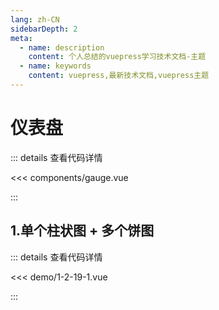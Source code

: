 ```yaml
---
lang: zh-CN
sidebarDepth: 2
meta:
  - name: description
    content: 个人总结的vuepress学习技术文档-主题
  - name: keywords
    content: vuepress,最新技术文档,vuepress主题
---
```


# 仪表盘

::: details 查看代码详情

<<< components/gauge.vue

:::
## 1.单个柱状图 + 多个饼图

  <Container url="https://zhoubichuan.com/resume/?type=echarts&name=1-2-19-1.vue" />

::: details 查看代码详情

<<< demo/1-2-19-1.vue

:::